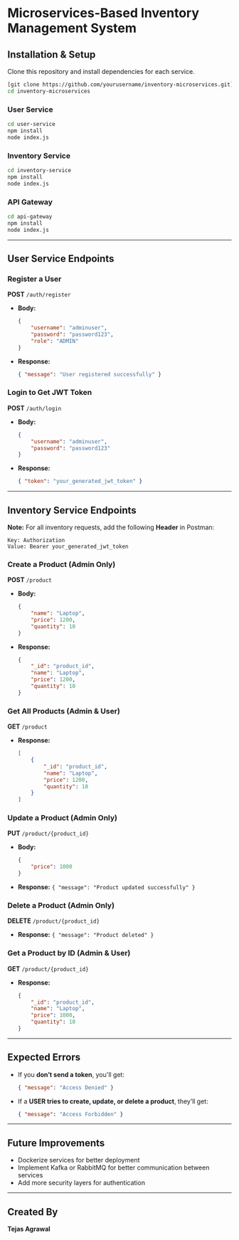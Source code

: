 # Microservices-Based Inventory Management System


## Installation & Setup
Clone this repository and install dependencies for each service.

```bash
[git clone https://github.com/yourusername/inventory-microservices.git](https://github.com/TejasAgrawal007/Inventory-management-system)
cd inventory-microservices
```

### User Service
```bash
cd user-service
npm install
node index.js
```

### Inventory Service
```bash
cd inventory-service
npm install
node index.js
```

### API Gateway
```bash
cd api-gateway
npm install
node index.js
```

---

## User Service Endpoints

### Register a User
**POST** `/auth/register`
- **Body:**
  ```json
  {
      "username": "adminuser",
      "password": "password123",
      "role": "ADMIN"
  }
  ```
- **Response:**
  ```json
  { "message": "User registered successfully" }
  ```

### Login to Get JWT Token
**POST** `/auth/login`
- **Body:**
  ```json
  {
      "username": "adminuser",
      "password": "password123"
  }
  ```
- **Response:**
  ```json
  { "token": "your_generated_jwt_token" }
  ```

---

## Inventory Service Endpoints

**Note:** For all inventory requests, add the following **Header** in Postman:
```
Key: Authorization
Value: Bearer your_generated_jwt_token
```

### Create a Product (Admin Only)
**POST** `/product`
- **Body:**
  ```json
  {
      "name": "Laptop",
      "price": 1200,
      "quantity": 10
  }
  ```
- **Response:**
  ```json
  {
      "_id": "product_id",
      "name": "Laptop",
      "price": 1200,
      "quantity": 10
  }
  ```

### Get All Products (Admin & User)
**GET** `/product`
- **Response:**
  ```json
  [
      {
          "_id": "product_id",
          "name": "Laptop",
          "price": 1200,
          "quantity": 10
      }
  ]
  ```

### Update a Product (Admin Only)
**PUT** `/product/{product_id}`
- **Body:**
  ```json
  {
      "price": 1000
  }
  ```
- **Response:** `{ "message": "Product updated successfully" }`

### Delete a Product (Admin Only)
**DELETE** `/product/{product_id}`
- **Response:** `{ "message": "Product deleted" }`

### Get a Product by ID (Admin & User)
**GET** `/product/{product_id}`
- **Response:**
  ```json
  {
      "_id": "product_id",
      "name": "Laptop",
      "price": 1000,
      "quantity": 10
  }
  ```

---

## Expected Errors
- If you **don’t send a token**, you'll get:
  ```json
  { "message": "Access Denied" }
  ```
- If a **USER tries to create, update, or delete a product**, they’ll get:
  ```json
  { "message": "Access Forbidden" }
  ```

---

## Future Improvements
- Dockerize services for better deployment
- Implement Kafka or RabbitMQ for better communication between services
- Add more security layers for authentication

---

## Created By
**Tejas Agrawal**

